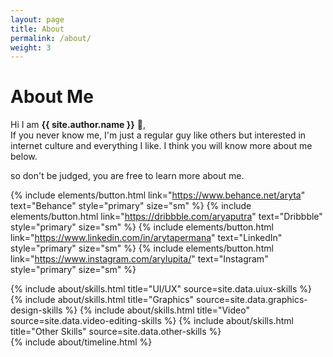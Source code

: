 ```yaml
---
layout: page
title: About
permalink: /about/
weight: 3
---
```


# **About Me**

Hi I am **{{ site.author.name }}** :wave:,<br>
If you never know me, I'm just a regular guy like others but interested in internet culture and everything I like. I think you will know more about me below.

so don't be judged, you are free to learn more about me.

{% include elements/button.html link="https://www.behance.net/aryta" text="Behance" style="primary" size="sm" %}
{% include elements/button.html link="https://dribbble.com/aryaputra" text="Dribbble" style="primary" size="sm" %}
{% include elements/button.html link="https://www.linkedin.com/in/arytapermana" text="LinkedIn" style="primary" size="sm" %}
{% include elements/button.html link="https://www.instagram.com/arylupita/" text="Instagram" style="primary" size="sm" %}

<div class="row">
{% include about/skills.html title="UI/UX" source=site.data.uiux-skills %}
{% include about/skills.html title="Graphics" source=site.data.graphics-design-skills %}
{% include about/skills.html title="Video" source=site.data.video-editing-skills %}
{% include about/skills.html title="Other Skills" source=site.data.other-skills %}
</div>

<div class="row">
{% include about/timeline.html %}
</div>
